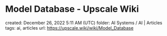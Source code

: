 # Model Database - Upscale Wiki

created: December 26, 2022 5:11 AM (UTC)
folder: AI Systems / AI | Articles
tags: ai, articles
url: https://upscale.wiki/wiki/Model_Database